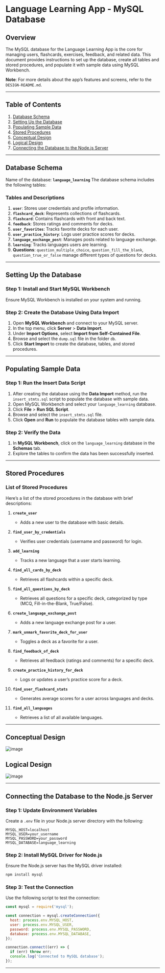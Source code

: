 # Language Learning App - MySQL Database

## Overview
The MySQL database for the Language Learning App is the core for managing users, flashcards, exercises, feedback, and related data. This document provides instructions to set up the database, create all tables and stored procedures, and populate it with sample data using MySQL Workbench.

**Note**: For more details about the app’s features and screens, refer to the `DESIGN-README.md`.

---

## Table of Contents
1. [Database Schema](#database-schema)
2. [Setting Up the Database](#setting-up-the-database)
3. [Populating Sample Data](#populating-sample-data)
4. [Stored Procedures](#stored-procedures)
5. [Conceptual Design](#conceptual-design)
6. [Logical Design](#logical-design)
7. [Connecting the Database to the Node.js Server](#connecting-the-database-to-the-nodejs-server)

---

## Database Schema

Name of the database: **`language_learning`**
The database schema includes the following tables:

### Tables and Descriptions
1. **`user`**: Stores user credentials and profile information.
2. **`flashcard_deck`**: Represents collections of flashcards.
3. **`flashcard`**: Contains flashcards with front and back text.
4. **`feedback`**: Stores ratings and comments for decks.
5. **`user_favorites`**: Tracks favorite decks for each user.
6. **`user_practice_history`**: Logs user practice scores for decks.
7. **`language_exchange_post`**: Manages posts related to language exchange.
8. **`learning`**: Tracks languages users are learning.
9. **Questions**: `question_multiple_choice`, `question_fill_the_blank`, `question_true_or_false` manage different types of questions for decks.

---

## Setting Up the Database

### Step 1: Install and Start MySQL Workbench
Ensure MySQL Workbench is installed on your system and running. 

### Step 2: Create the Database Using Data Import
1. Open **MySQL Workbench** and connect to your MySQL server.
2. In the top menu, click **Server** > **Data Import**.
3. Under **Import Options**, select **Import from Self-Contained File**.
4. Browse and select the `dump.sql` file in the folder `db`.
6. Click **Start Import** to create the database, tables, and stored procedures.

---


## Populating Sample Data

### Step 1: Run the Insert Data Script
1. After creating the database using the **Data Import** method, run the `insert_stmts.sql` script to populate the database with sample data.
2. Open MySQL Workbench and select your `language_learning` database.
3. Click **File** > **Run SQL Script**.
4. Browse and select the `insert_stmts.sql` file.
5. Click **Open** and **Run** to populate the database tables with sample data.

### Step 2: Verify the Data
1. In **MySQL Workbench**, click on the `language_learning` database in the **Schemas** tab.
2. Explore the tables to confirm the data has been successfully inserted.


---

## Stored Procedures

### List of Stored Procedures
Here’s a list of the stored procedures in the database with brief descriptions:

1. **`create_user`**  
   - Adds a new user to the database with basic details.

2. **`find_user_by_credentials`**  
   - Verifies user credentials (username and password) for login.

3. **`add_learning`**  
   - Tracks a new language that a user starts learning.

4. **`find_all_cards_by_deck`**  
   - Retrieves all flashcards within a specific deck.

5. **`find_all_questions_by_deck`**  
   - Retrieves all questions for a specific deck, categorized by type (MCQ, Fill-in-the-Blank, True/False).

6. **`create_language_exchange_post`**  
   - Adds a new language exchange post for a user.

7. **`mark_unmark_favorite_deck_for_user`**  
   - Toggles a deck as a favorite for a user.

8. **`find_feedback_of_deck`**  
   - Retrieves all feedback (ratings and comments) for a specific deck.

9. **`create_practice_history_for_deck`**  
   - Logs or updates a user’s practice score for a deck.

10. **`find_user_flashcard_stats`**  
    - Generates average scores for a user across languages and decks.

11. **`find_all_languages`**  
    - Retrieves a list of all available languages.

---

## Conceptual Design
![image](https://github.com/user-attachments/assets/a2d7d550-7e0b-4309-81f9-b5546577b72a)

## Logical Design
![image](https://github.com/user-attachments/assets/56ffeb46-2474-4b7d-a728-ba3a1c09acdd)

---

## Connecting the Database to the Node.js Server

### Step 1: Update Environment Variables
Create a `.env` file in your Node.js server directory with the following:
```env
MYSQL_HOST=localhost
MYSQL_USER=your_username
MYSQL_PASSWORD=your_password
MYSQL_DATABASE=language_learning
```

### Step 2: Install MySQL Driver for Node.js
Ensure the Node.js server has the MySQL driver installed:
```bash
npm install mysql
```

### Step 3: Test the Connection
Use the following script to test the connection:
```javascript
const mysql = require('mysql');

const connection = mysql.createConnection({
  host: process.env.MYSQL_HOST,
  user: process.env.MYSQL_USER,
  password: process.env.MYSQL_PASSWORD,
  database: process.env.MYSQL_DATABASE,
});

connection.connect((err) => {
  if (err) throw err;
  console.log('Connected to MySQL database');
});
```

---
